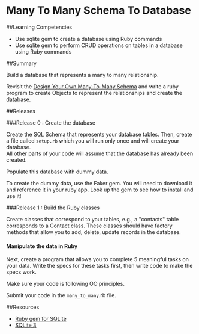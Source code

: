 # Many To Many Schema To Database 
 
##Learning Competencies 

* Use sqlite gem to create a database using Ruby commands
* Use sqlite gem to perform CRUD operations on tables in a database using Ruby commands

##Summary 

 Build a database that represents a many to many relationship.

Revisit the [Design Your Own Many-To-Many Schema](../../../database-drill-many-to-many-schema-challenge)  and write a ruby program to create Objects to represent the relationships and create the database.

##Releases

###Release 0 : Create the database

Create the SQL Schema that represents your database tables.  Then, create a file called  `setup.rb` which you will run only once and will create your database.  
All other parts of your code will assume that the database has already been created.

Populate this database with dummy data.

To create the dummy data, use the Faker gem. You will need to download it and reference it in your ruby app. Look up the gem to see how to install and use it!


###Release 1 : Build the Ruby classes

Create classes that correspond to your tables, e.g., a "contacts" table corresponds to a Contact class.  These classes should have factory methods that allow you to add, delete, update records in the database. 

#### Manipulate the data in Ruby

Next, create a program that allows you to complete 5 meaningful tasks on your data.   Write the specs for these tasks first, then write code to make the specs work.

Make sure your code is following OO principles.

Submit your code in the `many_to_many`.rb file.
 

<!-- ##Optimize Your Learning  -->

##Resources

* [Ruby gem for SQLite](https://github.com/luislavena/sqlite3-ruby)
* [SQLite 3](http://sqlite-ruby.rubyforge.org/sqlite3)

